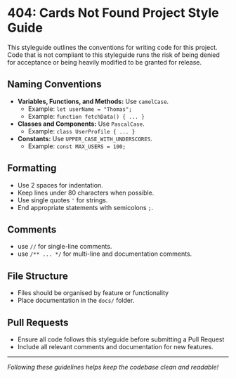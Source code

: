 # 404: Cards Not Found Project Style Guide

This styleguide outlines the conventions for writing code for this project. Code that is not compliant to this styleguide runs the risk of being denied for acceptance or being heavily modified to be granted for release.

## Naming Conventions

- **Variables, Functions, and Methods:** Use `camelCase`.
  - Example: `let userName = "Thomas";`
  - Example: `function fetchData() { ... }`
- **Classes and Components:** Use `PascalCase`.
  - Example: `class UserProfile { ... }`
- **Constants:** Use `UPPER_CASE_WITH_UNDERSCORES`.
  - Example: `const MAX_USERS = 100;`

## Formatting

- Use 2 spaces for indentation.
- Keep lines under 80 characters when possible.
- Use single quotes `'` for strings.
- End appropriate statements with semicolons `;`.

## Comments

- use `//` for single-line comments.
- use `/** ... */` for multi-line and documentation comments.

## File Structure

- Files should be organised by feature or functionality
- Place documentation in the `docs/` folder.

## Pull Requests

- Ensure all code follows this styleguide before submitting a Pull Request
- Include all relevant comments and documentation for new features.

---
*Following these guidelines helps keep the codebase clean and readable!*
